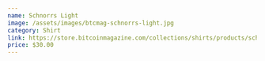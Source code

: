 ```yaml
---
name: Schnorrs Light
image: /assets/images/btcmag-schnorrs-light.jpg
category: Shirt
link: https://store.bitcoinmagazine.com/collections/shirts/products/schnorrs-light-shirt
price: $30.00
---
```

